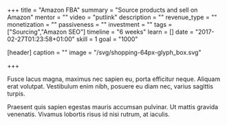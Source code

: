 +++
title = "Amazon FBA"
summary = "Source products and sell on Amazon"
mentor = ""
video = "putlink"
description = ""
revenue_type = ""
monetization = ""
passiveness = ""
investment = ""
tags = ["Sourcing","Amazon SEO"]
timeline = "6 weeks"
learn = []
date = "2017-02-27T01:23:58+01:00"
skill = 1
goal = "1000"

[header]
  caption = ""
  image = "/svg/shopping-64px-glyph_box.svg"

+++

Fusce lacus magna, maximus nec sapien eu,
porta efficitur neque. Aliquam erat volutpat.
Vestibulum enim nibh, posuere eu diam nec,
varius sagittis turpis.

Praesent quis sapien egestas mauris accumsan
pulvinar. Ut mattis gravida venenatis. Vivamus
lobortis risus id nisi rutrum, at iaculis.